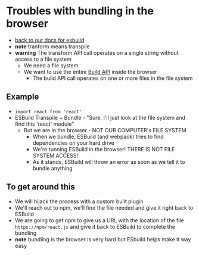 # Troubles with bundling in the browser
* [back to our docs for esbuild](https://esbuild.github.io/api/#transform-api)
* **note** tranform means transpile
* **warning** The transform API call operates on a single string without access to a file system
  - We need a file system
  - We want to use the entire [Build API](https://esbuild.github.io/api/#build-api) inside the browser
    + The build API call operates on one or more files in the file system

## Example
* `import react from 'react'`
* ESBuild Transpile + Bundle - "Sure, I'll just look at the file system and find this 'react' module"
  - But we are in the browser - NOT OUR COMPUTER's FILE SYSTEM
    + When we bundle, ESBuild (and webpack) tries to find dependencies on your hard drive
    + We're running ESBuild in the browser! THERE IS NOT FILE SYSTEM ACCESS!
    + As it stands, ESBuild will throw an error as soon as we tell it to bundle anything

## To get around this
* We will hijack the process with a custom built plugin
* We'll reach out to npm, we'll find the file needed and give it right back to ESBuild
* We are going to get npm to give us a URL with the location of the file `https://npm/react.js` and give it back to ESBuild to complete the bundling
* **note** bundling is the browser is very hard but ESbuild helps make it way easy
